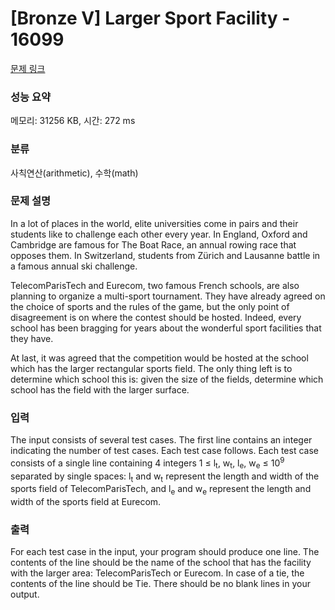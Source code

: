 # [Bronze V] Larger Sport Facility - 16099 

[문제 링크](https://www.acmicpc.net/problem/16099) 

### 성능 요약

메모리: 31256 KB, 시간: 272 ms

### 분류

사칙연산(arithmetic), 수학(math)

### 문제 설명

<p>In a lot of places in the world, elite universities come in pairs and their students like to challenge each other every year. In England, Oxford and Cambridge are famous for The Boat Race, an annual rowing race that opposes them. In Switzerland, students from Zürich and Lausanne battle in a famous annual ski challenge.</p>

<p>TelecomParisTech and Eurecom, two famous French schools, are also planning to organize a multi-sport tournament. They have already agreed on the choice of sports and the rules of the game, but the only point of disagreement is on where the contest should be hosted. Indeed, every school has been bragging for years about the wonderful sport facilities that they have.</p>

<p>At last, it was agreed that the competition would be hosted at the school which has the larger rectangular sports field. The only thing left is to determine which school this is: given the size of the fields, determine which school has the field with the larger surface.</p>

### 입력 

 <p>The input consists of several test cases. The first line contains an integer indicating the number of test cases. Each test case follows. Each test case consists of a single line containing 4 integers 1 ≤ l<sub>t</sub>, w<sub>t</sub>, l<sub>e</sub>, w<sub>e</sub> ≤ 10<sup>9</sup> separated by single spaces: l<sub>t</sub> and w<sub>t</sub> represent the length and width of the sports field of TelecomParisTech, and l<sub>e</sub> and w<sub>e</sub> represent the length and width of the sports field at Eurecom.</p>

### 출력 

 <p>For each test case in the input, your program should produce one line. The contents of the line should be the name of the school that has the facility with the larger area: TelecomParisTech or Eurecom. In case of a tie, the contents of the line should be Tie. There should be no blank lines in your output.</p>

